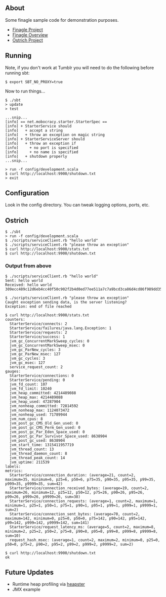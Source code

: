 ## About

Some finagle sample code for demonstration purposes.

 * [Finagle Project](https://github.com/twitter/finagle)
 * [Finagle Overview](http://engineering.twitter.com/2011/08/finagle-protocol-agnostic-rpc-system.html)
 * [Ostrich Project](https://github.com/twitter/ostrich)

## Running

Note, if you don't work at Tumblr you will need to do the following before
running sbt:

    $ export SBT_NO_PROXY=true

Now to run things...

```
$ ./sbt
> update
> test

...snip...
[info] == net.mobocracy.starter.StarterSpec ==
[info] + StarterService should
[info]   + accept a string
[info]   + throw an exception on magic string
[info] + StarterServiceServer should
[info]   + throw an exception if
[info]     + no port is specified
[info]     + no name is specified
[info]   + shutdown properly
...snip...

> run -f config/development.scala
$ curl http://localhost:9900/shutdown.txt
> exit
```

## Configuration

Look in the config directory. You can tweak logging options, ports, etc.

## Ostrich

    $ ./sbt
    > run -f config/development.scala
    $ ./scripts/serviceClient.rb "hello world"
    $ ./scripts/serviceClient.rb "please throw an exception"
    $ curl http://localhost:9900/stats.txt
    $ curl http://localhost:9900/shutdown.txt

### Output from above

```
$ ./scripts/serviceClient.rb "hello world"
Sent: hello world
Received: hello world 309ecc489c12d6eb4cc40f50c902f2b4d0ed77ee511a7c7a9bcd3ca86d4cd86f989dd35bc5ff499670da34255b45b0cfd830e81f605dcf7dc5542e93ae9cd76f

$ ./scripts/serviceClient.rb "please throw an exception"
Caught exception sending data, is the server listening?
Exception: end of file reached

$ curl http://localhost:9900/stats.txt
counters:
  StarterService/connects: 2
  StarterService/failures/java.lang.Exception: 1
  StarterService/requests: 2
  StarterService/success: 1
  jvm_gc_ConcurrentMarkSweep_cycles: 0
  jvm_gc_ConcurrentMarkSweep_msec: 0
  jvm_gc_ParNew_cycles: 3
  jvm_gc_ParNew_msec: 127
  jvm_gc_cycles: 3
  jvm_gc_msec: 127
  service_request_count: 2
gauges:
  StarterService/connections: 0
  StarterService/pending: 0
  jvm_fd_count: 107
  jvm_fd_limit: 10240
  jvm_heap_committed: 4214489088
  jvm_heap_max: 4214489088
  jvm_heap_used: 47287904
  jvm_nonheap_committed: 72814592
  jvm_nonheap_max: 1124073472
  jvm_nonheap_used: 71789944
  jvm_num_cpus: 8
  jvm_post_gc_CMS_Old_Gen_used: 0
  jvm_post_gc_CMS_Perm_Gen_used: 0
  jvm_post_gc_Par_Eden_Space_used: 0
  jvm_post_gc_Par_Survivor_Space_used: 8638904
  jvm_post_gc_used: 8638904
  jvm_start_time: 1315411957719
  jvm_thread_count: 13
  jvm_thread_daemon_count: 8
  jvm_thread_peak_count: 14
  jvm_uptime: 211539
labels:
metrics:
  StarterService/connection_duration: (average=21, count=2, maximum=35, minimum=6, p25=6, p50=6, p75=35, p90=35, p95=35, p99=35, p999=35, p9999=35, sum=42)
  StarterService/connection_received_bytes: (average=19, count=2, maximum=26, minimum=12, p25=12, p50=12, p75=26, p90=26, p95=26, p99=26, p999=26, p9999=26, sum=38)
  StarterService/connection_requests: (average=1, count=2, maximum=1, minimum=1, p25=1, p50=1, p75=1, p90=1, p95=1, p99=1, p999=1, p9999=1, sum=2)
  StarterService/connection_sent_bytes: (average=70, count=2, maximum=142, minimum=0, p25=0, p50=0, p75=142, p90=142, p95=142, p99=142, p999=142, p9999=142, sum=141)
  StarterService/request_latency_ms: (average=5, count=2, maximum=8, minimum=2, p25=2, p50=2, p75=8, p90=8, p95=8, p99=8, p999=8, p9999=8, sum=10)
  request_hash_msec: (average=1, count=2, maximum=2, minimum=0, p25=0, p50=0, p75=2, p90=2, p95=2, p99=2, p999=2, p9999=2, sum=2)

$ curl http://localhost:9900/shutdown.txt
ok
```

## Future Updates

 * Runtime heap profiling via [heapster](https://github.com/mariusaeriksen/heapster)
 * JMX example
